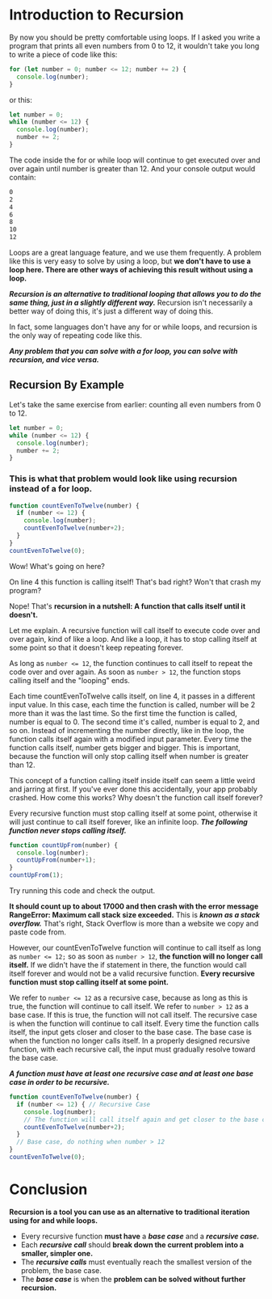# Introduction to Recursion
By now you should be pretty comfortable using loops. If I asked you write a program that prints all even numbers from 0 to 12, it wouldn't take you long to write a piece of code like this:
```javascript
for (let number = 0; number <= 12; number += 2) {
  console.log(number);
}
```
or this:
```javascript
let number = 0;
while (number <= 12) {
  console.log(number);
  number += 2;
}
```
The code inside the for or while loop will continue to get executed over and over again until number is greater than 12. And your console output would contain:
```bash
0
2
4
6
8
10
12
```

Loops are a great language feature, and we use them frequently. A problem like this is very easy to solve by using a loop, but **we don't have to use a loop here. There are other ways of achieving this result without using a loop.**

***Recursion is an alternative to traditional looping that allows you to do the same thing, just in a slightly different way.*** Recursion isn't necessarily a better way of doing this, it's just a different way of doing this.

In fact, some languages don't have any for or while loops, and recursion is the only way of repeating code like this.

*****Any problem that you can solve with a for loop, you can solve with recursion, and vice versa.*****

## Recursion By Example
Let's take the same exercise from earlier: counting all even numbers from 0 to 12.
```javascript
let number = 0;
while (number <= 12) {
  console.log(number);
  number += 2;
}
```
### This is what that problem would look like using recursion instead of a for loop.
```javascript
function countEvenToTwelve(number) {
  if (number <= 12) {
    console.log(number);
    countEvenToTwelve(number+2);
  }
}
countEvenToTwelve(0);
```
Wow! What's going on here?

On line 4 this function is calling itself! That's bad right? Won't that crash my program?

Nope! That's **recursion in a nutshell: A function that calls itself until it doesn't.**

Let me explain. A recursive function will call itself to execute code over and over again, kind of like a loop. And like a loop, it has to stop calling itself at some point so that it doesn't keep repeating forever.

As long as ```number <= 12```, the function continues to call itself to repeat the code over and over again. As soon as ```number > 12```, the function stops calling itself and the "looping" ends.

Each time countEvenToTwelve calls itself, on line 4, it passes in a different input value. In this case, each time the function is called, number will be 2 more than it was the last time. So the first time the function is called, number is equal to 0. The second time it's called, number is equal to 2, and so on. Instead of incrementing the number directly, like in the loop, the function calls itself again with a modified input parameter. Every time the function calls itself, number gets bigger and bigger. This is important, because the function will only stop calling itself when number is greater than 12.

This concept of a function calling itself inside itself can seem a little weird and jarring at first. If you've ever done this accidentally, your app probably crashed. How come this works? Why doesn't the function call itself forever?

Every recursive function must stop calling itself at some point, otherwise it will just continue to call itself forever, like an infinite loop. ***The following function never stops calling itself.***
```javascript
function countUpFrom(number) {
  console.log(number);
  countUpFrom(number+1);
}
countUpFrom(1);
```
Try running this code and check the output.

**It should count up to about 17000 and then crash with the error message RangeError: Maximum call stack size exceeded.** This is ***known as a stack overflow.*** That's right, Stack Overflow is more than a website we copy and paste code from.

However, our countEvenToTwelve function will continue to call itself as long as ```number <= 12;``` so as soon as ```number > 12```, **the function will no longer call itself.** If we didn't have the if statement in there, the function would call itself forever and would not be a valid recursive function. **Every recursive function must stop calling itself at some point.**

We refer to ```number <= 12``` as a recursive case, because as long as this is true, the function will continue to call itself.
We refer to ```number > 12``` as a base case. If this is true, the function will not call itself.
The recursive case is when the function will continue to call itself. Every time the function calls itself, the input gets closer and closer to the base case. The base case is when the function no longer calls itself. In a properly designed recursive function, with each recursive call, the input must gradually resolve toward the base case.

*****A function must have at least one recursive case and at least one base case in order to be recursive.*****
```javascript
function countEvenToTwelve(number) {
  if (number <= 12) { // Recursive Case
    console.log(number);
    // The function will call itself again and get closer to the base case
    countEvenToTwelve(number+2);
  }
  // Base case, do nothing when number > 12
}
countEvenToTwelve(0);
```

# Conclusion
**Recursion is a tool you can use as an alternative to traditional iteration using for and while loops.**

* Every recursive function **must have** a ***base case*** and a ***recursive case.***
* Each ***recursive call*** should **break down the current problem into a smaller, simpler one.**
* The ***recursive calls*** must eventually reach the smallest version of the problem, the base case.
* The ***base case*** is when the **problem can be solved without further recursion.**